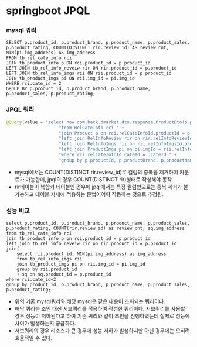# springboot JPQL

### mysql 쿼리
```mysql
SELECT p.product_id, p.product_brand, p.product_name, p.product_sales, p.product_rating, COUNT(DISTINCT rir.review_id) AS review_cnt, MIN(pi.img_address) AS img_address
FROM tb_rel_cate_info rci
JOIN tb_product_info p ON rci.product_id = p.product_id
LEFT JOIN tb_rel_info_reveiw rir ON rir.product_id = p.product_id
LEFT JOIN tb_rel_info_imgs rii ON rii.product_id = p.product_id
JOIN tb_product_imgs pi ON rii.img_id = pi.img_id
WHERE rci.cate_id = 2
GROUP BY p.product_id, p.product_brand, p.product_name, p.product_sales, p.product_rating;

```

### JPQL 쿼리
```java
@Query(value = "select new com.back.dmarket.dto.response.ProductDto(p.productId, p.productBrand, p.productName, p.productSales, p.productRating, COUNT(DISTINCT rir) as reviewCnt, MIN(pi.imgAddress) as productImg) " +
                    "from RelCateInfo rci " +
                    "join Product p on rci.relCateInfoId.productId = p.productId " +
                    "left join RelInfoReview rir on rir.relInfoReviewId.productId = p.productId " +
                    "left join RelInfoImgs rii on rii.relInfoImgsId.productId = p.productId " +
                    "left join ProductImgs pi on pi.imgId = rii.relInfoImgsId.imgId " +
                    "where rci.relCateInfoId.cateId = :cateId " +
                    "group by p.productId, p.productBrand, p.productName, p.productSales, p.productRating")
```

- mysql에서는 COUNT(DISTINCT rir.review_id)로 컬럼의 중복을 제거하여 카운트가 가능한데, jpql의 경우 COUNT(DISTINCT rir)형태로 작성해야 동작.
- rir테이블이 복합키 테이블인 경우에 jpql에서는 특정 컬럼만으로는 중복 제거가 불가능하고 테이블 자체에 적용하는 문법이어야 작동하는 것으로 추정됨.

### 성능 비교

```mysql
select p.product_id, p.product_brand, p.product_name, p.product_sales, p.product_rating, COUNT(rir.review_id) as review_cnt, sq.img_address
from tb_rel_cate_info rci
join tb_product_info p on rci.product_id = p.product_id
left join tb_rel_info_reveiw rir on rir.product_id = p.product_id
join(
	select rii.product_id, MIN(pi.img_address) as img_address
	from tb_rel_info_imgs rii 
	join tb_product_imgs pi on rii.img_id = pi.img_id
	group by rii.product_id
	) sq on sq.product_id = p.product_id
where rci.cate_id=2
group by product_id, p.product_brand, p.product_name, p.product_sales, p.product_rating;
```
- 위의 기존 mysql쿼리와 해당 mysql은 같은 내용이 조회되는 쿼리이다.
- 해당 쿼리는 조인 대신 서브쿼리를 적용하여 작성한 쿼리이다. 서브쿼리를 사용할 경우 성능이 저하된다고 하여 기존 쿼리와 같이 조인을 진행하였는데 실제로
  성능에 차이가 발생하는지 궁금하다.
- 서브쿼리의 경우 리소스가 큰 경우에 성능 저하가 발생하지만 아닌 경우에는 오히려 효율적일 수 있다.
